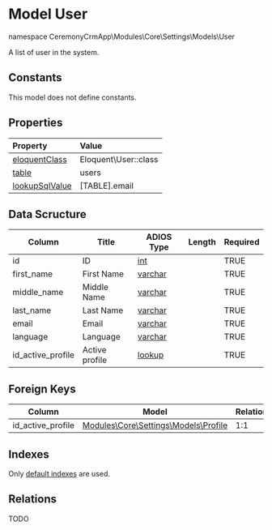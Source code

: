 # Model User

namespace CeremonyCrmApp\Modules\Core\Settings\Models\User

A list of user in the system.

## Constants

This model does not define constants.

## Properties

| Property                                                                                 | Value                |
| :--------------------------------------------------------------------------------------- | :------------------- |
| [eloquentClass](https://docs.wai.blue/adios-framework/models/properties#eloquentClass)   | Eloquent\User::class |
| [table](https://docs.wai.blue/adios-framework/models/properties#table)                   | users                |
| [lookupSqlValue](https://docs.wai.blue/adios-framework/models/properties#lookupSqlValue) | [TABLE].email        |

## Data Scructure

| Column            | Title          | ADIOS Type                                                                 | Length | Required |
| ----------------- | -------------- | -------------------------------------------------------------------------- | ------ | -------- |
| id                | ID             | [int](https://docs.wai.blue/adios-framework/models/attributes#int)         |        | TRUE     |
| first_name        | First Name     | [varchar](https://docs.wai.blue/adios-framework/models/attributes#varchar) |        | TRUE     |
| middle_name       | Middle Name    | [varchar](https://docs.wai.blue/adios-framework/models/attributes#varchar) |        | TRUE     |
| last_name         | Last Name      | [varchar](https://docs.wai.blue/adios-framework/models/attributes#varchar) |        | TRUE     |
| email             | Email          | [varchar](https://docs.wai.blue/adios-framework/models/attributes#varchar) |        | TRUE     |
| language          | Language       | [varchar](https://docs.wai.blue/adios-framework/models/attributes#varchar) |        | TRUE     |
| id_active_profile | Active profile | [lookup](https://docs.wai.blue/adios-framework/models/attributes#lookup)   |        | TRUE     |

## Foreign Keys

| Column            | Model                                                | Relation | OnUpdate | OnDelete |
| ----------------- | ---------------------------------------------------- | -------- | -------- | -------- |
| id_active_profile | [Modules\Core\Settings\Models\Profile](profile.md) | 1:1      | Cascade  | Cascade  |

## Indexes

Only [default indexes](https://docs.wai.blue/adios-framework/default-indexes) are used.

## Relations

TODO